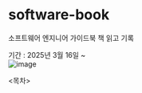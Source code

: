 # software-book
소프트웨어 엔지니어 가이드북 책 읽고 기록 <br/>

기간 : 2025년 3월 16일 ~ <br/>
![image](https://github.com/user-attachments/assets/7383b807-5fb4-44e7-b233-cb039ee8552f)<br/>

<목차>
